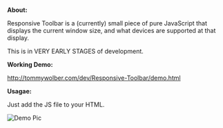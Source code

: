 **About:**

Responsive Toolbar is a (currently) small piece of pure JavaScript that displays the 
current window size, and what devices are supported at that display. 

This is in VERY EARLY STAGES of development.

**Working Demo:**

http://tommywolber.com/dev/Responsive-Toolbar/demo.html

**Usagae:**

Just add the JS file to your HTML.

![Demo Pic](http://tommywolber.com/dev/Responsive-Toolbar/demo01.jpg)

